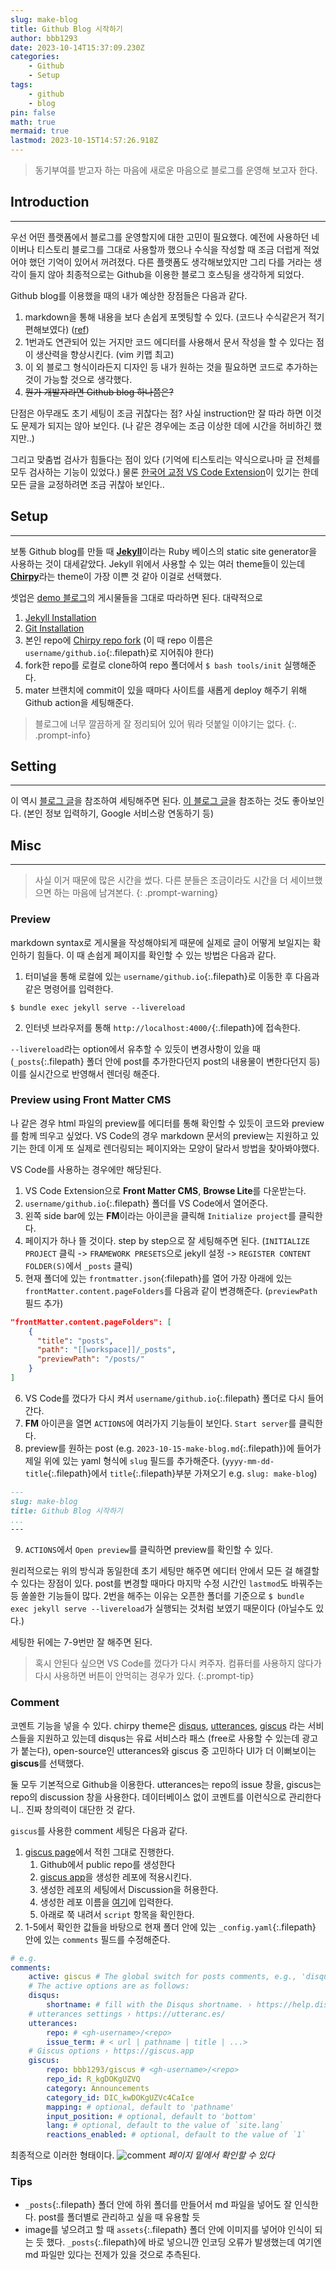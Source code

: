 ```yaml
---
slug: make-blog
title: Github Blog 시작하기
author: bbb1293
date: 2023-10-14T15:37:09.230Z
categories:
    - Github
    - Setup
tags:
    - github
    - blog
pin: false
math: true
mermaid: true
lastmod: 2023-10-15T14:57:26.918Z
---
```


> 동기부여를 받고자 하는 마음에 새로운 마음으로 블로그를 운영해 보고자 한다. 

## Introduction
---

우선 어떤 플랫폼에서 블로그를 운영할지에 대한 고민이 필요했다. 예전에 사용하던 네이버나 티스토리 블로그를 그대로 사용할까 했으나 수식을 작성할 때 조금 더럽게 적었어야 했던 기억이 있어서 꺼려졌다. 다른 플랫폼도 생각해보았지만 그리 다를 거라는 생각이 들지 않아 최종적으로는 Github을 이용한 블로그 호스팅을 생각하게 되었다.

Github blog를 이용했을 때의 내가 예상한 장점들은 다음과 같다.
1. markdown을 통해 내용을 보다 손쉽게 포멧팅할 수 있다. (코드나 수식같은거 적기 편해보였다) ([ref](https://chirpy.cotes.page/posts/text-and-typography/))
2. 1번과도 연관되어 있는 거지만 코드 에디터를 사용해서 문서 작성을 할 수 있다는 점이 생산력을 향상시킨다. (vim 키맵 최고)
3. 이 외 블로그 형식이라든지 디자인 등 내가 원하는 것을 필요하면 코드로 추가하는 것이 가능할 것으로 생각했다.
4. ~~뭔가 개발자라면 Github blog 하나쯤은?~~

단점은 아무래도 초기 세팅이 조금 귀찮다는 점? 사실 instruction만 잘 따라 하면 이것도 문제가 되지는 않아 보인다. (나 같은 경우에는 조금 이상한 데에 시간을 허비하긴 했지만..)

그리고 맞춤법 검사가 힘들다는 점이 있다 (기억에 티스토리는 약식으로나마 글 전체를 모두 검사하는 기능이 있었다.) 물론 [한국어 교정 VS Code Extension](https://marketplace.visualstudio.com/items?itemName=Yunseok.korean-spell-checker-vs-code)이 있기는 한데 모든 글을 교정하려면 조금 귀찮아 보인다.. 

## Setup
---

보통 Github blog를 만들 때 [**Jekyll**](https://jekyllrb.com/)이라는 Ruby 베이스의 static site generator을 사용하는 것이 대세같았다. Jekyll 위에서 사용할 수 있는 여러 theme들이 있는데 [**Chirpy**](https://github.com/cotes2020/jekyll-theme-chirpy)라는 theme이 가장 이쁜 것 같아 이걸로 선택했다. 

셋업은 [demo 블로그](https://chirpy.cotes.page/)의 게시물들을 그대로 따라하면 된다. 대략적으로
1. [Jekyll Installation](https://jekyllrb.com/docs/installation/)
2. [Git Installation](https://git-scm.com/)
3. 본인 repo에 [Chirpy repo fork](https://github.com/cotes2020/jekyll-theme-chirpy/fork) (이 때 repo 이름은 `username/github.io`{:.filepath}로 지어줘야 한다)
4. fork한 repo를 로컬로 clone하여 repo 폴더에서 `$ bash tools/init` 실행해준다.
5. mater 브랜치에 commit이 있을 때마다 사이트를 새롭게 deploy 해주기 위해 Github action을 세팅해준다. 

> 블로그에 너무 깔끔하게 잘 정리되어 있어 뭐라 덧붙일 이야기는 없다.
{:. .prompt-info}

## Setting
---

이 역시 [블로그 글](https://chirpy.cotes.page/)을 참조하여 세팅해주면 된다. [이 블로그 글](https://wlqmffl0102.github.io/posts/Making-Git-blogs-for-beginners-1/)을 참조하는 것도 좋아보인다. (본인 정보 입력하기, Google 서비스랑 연동하기 등) 


## Misc
---

> 사실 이거 때문에 많은 시간을 썼다. 다른 분들은 조금이라도 시간을 더 세이브했으면 하는 마음에 남겨본다.
{: .prompt-warning}

### Preview

markdown syntax로 게시물을 작성해야되게 때문에 실제로 글이 어떻게 보일지는 확인하기 힘들다. 이 때 손쉽게 페이지를 확인할 수 있는 방법은 다음과 같다. 
1. 터미널을 통해 로컬에 있는 `username/github.io`{:.filepath}로 이동한 후 다음과 같은 명령어를 입력한다. 
```terminal
$ bundle exec jekyll serve --livereload
```
2. 인터넷 브라우저를 통해 `http://localhost:4000/`{:.filepath}에 접속한다.

`--livereload`라는 option에서 유추할 수 있듯이 변경사항이 있을 때 (`_posts`{:.filepath} 폴더 안에 post를 추가한다던지 post의 내용물이 변한다던지 등) 이를 실시간으로 반영해서 렌더링 해준다.  

### Preview using Front Matter CMS

나 같은 경우 html 파일의 preview를 에디터를 통해 확인할 수 있듯이 코드와 preview를 함께 띄우고 싶었다. VS Code의 경우 markdown 문서의 preview는 지원하고 있기는 한데 이게 또 실제로 렌더링되는 페이지와는 모양이 달라서 방법을 찾아봐야했다.

VS Code를 사용하는 경우에만 해당된다.
1. VS Code Extension으로 **Front Matter CMS**, **Browse Lite**를 다운받는다.
2. `username/github.io`{:.filepath} 폴더를 VS Code에서 열어준다.
3. 왼쪽 side bar에 있는 **FM**이라는 아이콘을 클릭해 `Initialize project`를 클릭한다.
4. 페이지가 하나 뜰 것이다. step by step으로 잘 세팅해주면 된다.
(`INITIALIZE PROJECT` 클릭 -> `FRAMEWORK PRESETS`으로 jekyll 설정 -> `REGISTER CONTENT FOLDER(S)`에서 `_posts` 클릭)
5. 현재 폴더에 있는 `frontmatter.json`{:filepath}를 열어 가장 아래에 있는 `frontMatter.content.pageFolders`를 다음과 같이 변경해준다. (`previewPath` 필드 추가)
```json
"frontMatter.content.pageFolders": [
    {
      "title": "posts",
      "path": "[[workspace]]/_posts",
      "previewPath": "/posts/"
    }
]
```
6. VS Code를 껐다가 다시 켜서 `username/github.io`{:.filepath} 폴더로 다시 들어간다. 
7. **FM** 아이콘을 열면 `ACTIONS`에 여러가지 기능들이 보인다. `Start server`를 클릭한다.
8. preview를 원하는 post (e.g. `2023-10-15-make-blog.md`{:.filepath})에 들어가 제일 위에 있는 yaml 형식에 `slug` 필드를 추가해준다. (`yyyy-mm-dd-title`{:.filepath}에서 `title`{:.filepath}부분 가져오기 e.g. `slug: make-blog`)
```md
---
slug: make-blog
title: Github Blog 시작하기
...
---
```
9. `ACTIONS`에서 `Open preview`를 클릭하면 preview를 확인할 수 있다.

원리적으로는 위의 방식과 동일한데 초기 세팅만 해주면 에디터 안에서 모든 걸 해결할 수 있다는 장점이 있다. post를 변경할 때마다 마지막 수정 시간인 `lastmod`도 바꿔주는 등 쏠쏠한 기능들이 많다. 2번을 해주는 이유는 오픈한 폴더를 기준으로 `$ bundle exec jekyll serve --livereload`가 실행되는 것처럼 보였기 때문이다 (아닐수도 있다.) 

세팅한 뒤에는 7-9번만 잘 해주면 된다.

> 혹시 안된다 싶으면 VS Code를 껐다가 다시 켜주자. 컴퓨터를 사용하지 않다가 다시 사용하면 버튼이 안먹히는 경우가 있다.
{:.prompt-tip}

### Comment

코멘트 기능을 넣을 수 있다. chirpy theme은 [disqus](https://disqus.com/), [utterances](https://uteranc.es/), [giscus](https://giscus.app) 라는 서비스들을 지원하고 있는데 disqus는 유료 서비스라 패스 (free로 사용할 수 있는데 광고가 붙는다), open-source인 utterances와 giscus 중 고민하다 UI가 더 이뻐보이는 **giscus**를 선택했다.

둘 모두 기본적으로 Github을 이용한다. utterances는 repo의 issue 창을, giscus는 repo의 discussion 창을 사용한다. 데이터베이스 없이 코멘트를 이런식으로 관리한다니.. 진짜 창의력이 대단한 것 같다.

`giscus`를 사용한 comment 세팅은 다음과 같다.
1. [giscus page](https://giscus.app/)에서 적힌 그대로 진행한다.
    1. Github에서 public repo를 생성한다
    2. [giscus app](https://github.com/apps/giscus)을 생성한 레포에 적용시킨다.
    3. 생성한 레포의 세팅에서 Discussion을 허용한다.
    4. 생성한 레포 이름을 [여기](https://giscus.app/#repository)에 입력한다.
    5. 아래로 쭉 내려서 `script` 항목을 확인한다.
2. 1-5에서 확인한 값들을 바탕으로 현재 폴더 안에 있는 `_config.yaml`{:.filepath} 안에 있는 `comments` 필드를 수정해준다.
```yaml
# e.g.
comments:
    active: giscus # The global switch for posts comments, e.g., 'disqus'.  Keep it empty means disable
    # The active options are as follows:
    disqus:
        shortname: # fill with the Disqus shortname. › https://help.disqus.com/en/articles/1717111-what-s-a-shortname
    # utterances settings › https://utteranc.es/
    utterances:
        repo: # <gh-username>/<repo>
        issue_term: # < url | pathname | title | ...>
    # Giscus options › https://giscus.app
    giscus:
        repo: bbb1293/giscus # <gh-username>/<repo>
        repo_id: R_kgDOKgUZVQ
        category: Announcements
        category_id: DIC_kwDOKgUZVc4CaIce
        mapping: # optional, default to 'pathname'
        input_position: # optional, default to 'bottom'
        lang: # optional, default to the value of `site.lang`
        reactions_enabled: # optional, default to the value of `1`
```

최종적으로 이러한 형태이다.
![comment](/assets/img/202310/comment.png)
_페이지 밑에서 확인할 수 있다_

### Tips

- `_posts`{:.filepath} 폴더 안에 하위 폴더를 만들어서 md 파일을 넣어도 잘 인식한다. post를 폴더별로 관리하고 싶을 때 유용할 듯
- image를 넣으려고 할 때 `assets`{:.filepath} 폴더 안에 이미지를 넣어야 인식이 되는 듯 했다. `_posts`{:.filepath}에 바로 넣으니깐 인코딩 오류가 발생했는데 여기엔 md 파일만 있다는 전제가 있을 것으로 추측된다.